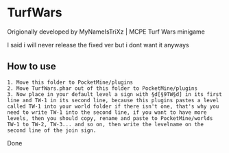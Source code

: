 # TurfWars
Origionally developed by MyNameIsTriXz | MCPE Turf Wars minigame

I said i will never release the fixed ver but i dont want it anyways

## How to use
```
1. Move this folder to PocketMine/plugins
2. Move TurfWars.phar out of this folder to PocketMine/plugins
3. Now place in your default level a sign with §d[§9TW§d] in its first line and TW-1 in its second line, because this plugins pastes a level called TW-1 into your world folder if there isn't one, that's why you need to write TW-1 into the second line, if you want to have more levels, then you should copy, rename and paste to PocketMine/worlds TW-1 to TW-2, TW-3... and so on, then write the levelname on the second line of the join sign.
```
Done
